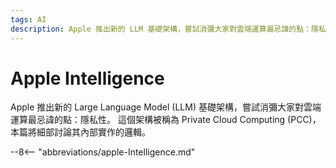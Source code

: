 ```yaml
---
tags: AI
description: Apple 推出新的 LLM 基礎架構，嘗試消彌大家對雲端運算最忌諱的點：隱私性。
---
```


# Apple Intelligence

Apple 推出新的 Large Language Model (LLM) 基礎架構，嘗試消彌大家對雲端運算最忌諱的點：隱私性。
這個架構被稱為 Private Cloud Computing (PCC)，本篇將細部討論其內部實作的邏輯。

--8<-- "abbreviations/apple-Intelligence.md"
